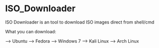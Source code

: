 # ISO_Downloader


ISO Downloader is an tool to download ISO images direct from shell/cmd


What you can download:

--> Ubuntu
--> Fedora
--> Windows 7
--> Kali Linux
--> Arch Linux



